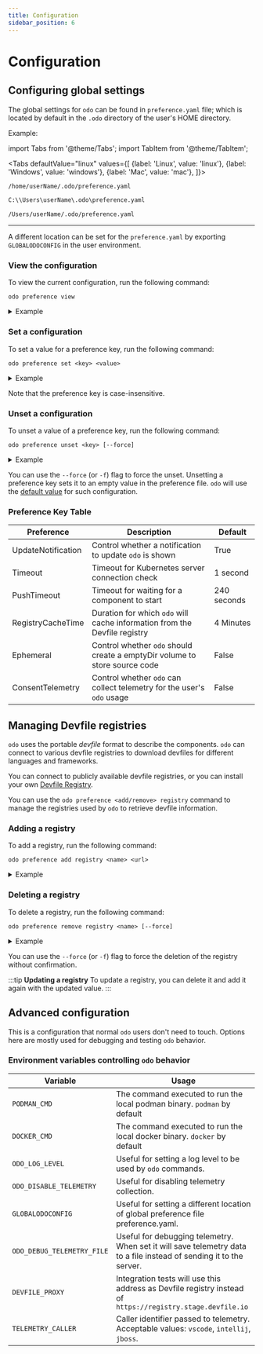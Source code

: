```yaml
---
title: Configuration
sidebar_position: 6
---
```

# Configuration

## Configuring global settings

The global settings for `odo` can be found in `preference.yaml` file; which is located by default in the `.odo` directory of the user's HOME directory.

Example:

import Tabs from '@theme/Tabs';
import TabItem from '@theme/TabItem';

<Tabs
defaultValue="linux"
values={[
{label: 'Linux', value: 'linux'},
{label: 'Windows', value: 'windows'},
{label: 'Mac', value: 'mac'},
]}>

<TabItem value="linux">

```sh
/home/userName/.odo/preference.yaml
```

</TabItem>

<TabItem value="windows">

```sh
C:\\Users\userName\.odo\preference.yaml
```

</TabItem>

<TabItem value="mac">

```sh
/Users/userName/.odo/preference.yaml
```

</TabItem>
</Tabs>

---
A  different location can be set for the `preference.yaml` by exporting `GLOBALODOCONFIG` in the user environment.

### View the configuration
To view the current configuration, run the following command:

```shell
odo preference view
```
<details>
<summary>Example</summary>

```shell
$ odo preference view
Preference parameters:
 PARAMETER           VALUE
 ConsentTelemetry    true
 Ephemeral           true
 PushTimeout
 RegistryCacheTime
 Timeout
 UpdateNotification

Devfile registries:
 NAME             URL                                SECURE
 StagingRegistry  https://registry.stage.devfile.io  No

```
</details>

### Set a configuration
To set a value for a preference key, run the following command:
```shell
odo preference set <key> <value>
```
<details>
<summary>Example</summary>

```shell
$ odo preference set updatenotification false
Global preference was successfully updated
```
</details>

Note that the preference key is case-insensitive.

### Unset a configuration
To unset a value of a preference key, run the following command:
```shell
odo preference unset <key> [--force]
```

<details>
<summary>Example</summary>

```shell
$ odo preference unset updatednotification
? Do you want to unset updatenotification in the preference (y/N) y
Global preference was successfully updated
```
</details>

You can use the `--force` (or `-f`) flag to force the unset.
Unsetting a preference key sets it to an empty value in the preference file. `odo` will use the [default value](./configure#preference-key-table) for such configuration.

### Preference Key Table

| Preference         | Description                                                              | Default     |
| ------------------ |--------------------------------------------------------------------------| ----------- |
| UpdateNotification | Control whether a notification to update `odo` is shown                    | True        |
| Timeout            | Timeout for Kubernetes server connection check                           | 1 second    |
| PushTimeout        | Timeout for waiting for a component to start                             | 240 seconds |
| RegistryCacheTime  | Duration for which `odo` will cache information from the Devfile registry  | 4 Minutes   |
| Ephemeral          | Control whether `odo` should create a emptyDir volume to store source code | False       |
| ConsentTelemetry   | Control whether `odo` can collect telemetry for the user's `odo` usage       | False       |


## Managing Devfile registries

`odo` uses the portable *devfile* format to describe the components. `odo` can connect to various devfile registries to download devfiles for different languages and frameworks.

You can connect to publicly available devfile registries, or you can install your own [Devfile Registry](https://devfile.io/docs/2.1.0/building-a-custom-devfile-registry).

You can use the `odo preference <add/remove> registry` command to manage the registries used by `odo` to retrieve devfile information.

### Adding a registry

To add a registry, run the following command:

```
odo preference add registry <name> <url>
```

<details>
<summary>Example</summary>

```
$ odo preference add registry StageRegistry https://registry.stage.devfile.io
New registry successfully added
```
</details>

### Deleting a registry

To delete a registry, run the following command:

```
odo preference remove registry <name> [--force]
```
<details>
<summary>Example</summary>

```
$ odo preference remove registry StageRegistry
? Are you sure you want to delete registry "StageRegistry" Yes
Successfully deleted registry
```
</details>

You can use the `--force` (or `-f`) flag to force the deletion of the registry without confirmation.


:::tip **Updating a registry**
To update a registry, you can delete it and add it again with the updated value.
:::

## Advanced configuration

This is a configuration that normal `odo` users don't need to touch.
Options here are mostly used for debugging and testing `odo` behavior.

### Environment variables controlling `odo` behavior

| Variable                    | Usage                                                                                                               |
|-----------------------------|---------------------------------------------------------------------------------------------------------------------|
| `PODMAN_CMD`                | The command executed to run the local podman binary. `podman` by default                                            |
| `DOCKER_CMD`                | The command executed to run the local docker binary. `docker` by default                                            |
| `ODO_LOG_LEVEL`             | Useful for setting a log level to be used by `odo` commands.                                                          |
| `ODO_DISABLE_TELEMETRY`     | Useful for disabling telemetry collection.                                                                          |
| `GLOBALODOCONFIG`           | Useful for setting a different location of global preference file preference.yaml.                                  |
| `ODO_DEBUG_TELEMETRY_FILE`  | Useful for debugging telemetry. When set it will save telemetry data to a file instead of sending it to the server. |
| `DEVFILE_PROXY`             | Integration tests will use this address as Devfile registry instead of `https://registry.stage.devfile.io`          |
| `TELEMETRY_CALLER`          | Caller identifier passed to telemetry. Acceptable values: `vscode`, `intellij`, `jboss`.                            |
